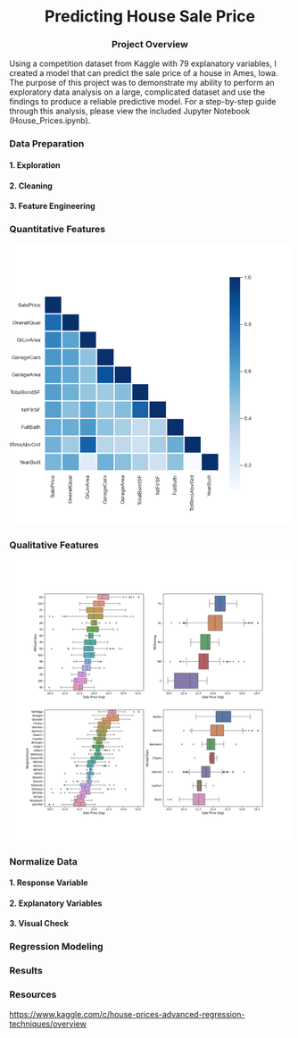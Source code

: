 # <div align="center">Predicting House Sale Price</div>

### <div align="center">Project Overview</div>
Using a competition dataset from Kaggle with 79 explanatory variables, I created a model that can predict the sale price of a house in Ames, Iowa. The purpose of this project was to demonstrate my ability to perform an exploratory data analysis on a large, complicated dataset and use the findings to produce a reliable predictive model. For a step-by-step guide through this analysis, please view the included Jupyter Notebook (House_Prices.ipynb).

### Data Preparation

#### 1. Exploration

#### 2. Cleaning

#### 3. Feature Engineering

### Quantitative Features

![alt_text](https://github.com/nphorsley59/House_Prices/blob/master/Figures/CorrMap_10.png "Correlation Heatmap")

### Qualitative Features

![alt_text](https://github.com/nphorsley59/House_Prices/blob/master/Figures/Qual_Feat_Boxplots.png "Qualitative Features vs Sale Price")

### Normalize Data

#### 1. Response Variable

#### 2. Explanatory Variables

#### 3. Visual Check

### Regression Modeling

### Results

### Resources
https://www.kaggle.com/c/house-prices-advanced-regression-techniques/overview
